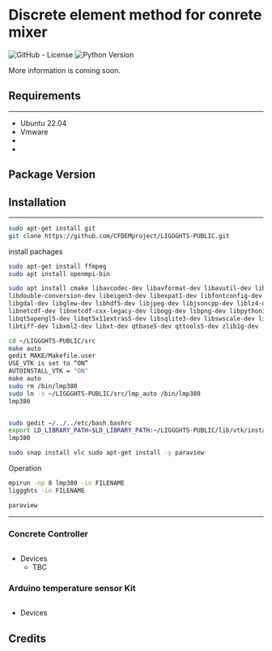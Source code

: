 # **Discrete element method for conrete mixer**


![GitHub - License](https://img.shields.io/badge/License-MIT-blue.svg)
![Python Version](https://img.shields.io/github/pipenv/locked/python-version/WeiTing1991/compas)


More information is coming soon.


## __Requirements__
---
* Ubuntu 22.04
* Vmware
* 
* 

## __Package Version__


## __Installation__
---

```bash
sudo apt-get install git
git clone https://github.com/CFDEMproject/LIGGGHTS-PUBLIC.git

```
install pachages

```bash
sudo apt-get install ffmpeg 
sudo apt install openmpi-bin

sudo apt install cmake libavcodec-dev libavformat-dev libavutil-dev libboost-dev
libdouble-conversion-dev libeigen3-dev libexpat1-dev libfontconfig-dev libfreetype6-dev
libgdal-dev libglew-dev libhdf5-dev libjpeg-dev libjsoncpp-dev liblz4-dev liblzma-dev
libnetcdf-dev libnetcdf-cxx-legacy-dev libogg-dev libpng-dev libpython3-dev
libqt5opengl5-dev libqt5x11extras5-dev libsqlite3-dev libswscale-dev libtheora-dev
libtiff-dev libxml2-dev libxt-dev qtbase5-dev qttools5-dev zlib1g-dev

cd ~/LIGGGHTS-PUBLIC/src
make auto
gedit MAKE/Makefile.user
USE_VTK is set to “ON”
AUTOINSTALL_VTK = "ON"
make auto
sudo rm /bin/lmp380
sudo ln -s ~/LIGGGHTS-PUBLIC/src/lmp_auto /bin/lmp380
lmp380


sudo gedit ~/../../etc/bash.bashrc
export LD_LIBRARY_PATH=$LD_LIBRARY_PATH:~/LIGGGHTS-PUBLIC/lib/vtk/install/lib/
lmp380

sudo snap install vlc sudo apt-get install -y paraview

```

Operation

```bash
mpirun -np 8 lmp380 -in FILENAME
liggghts -in FILENAME

paraview
```


---

### Concrete Controller 

```bash

```
- Devices
    - TBC

### Arduino temperature sensor Kit 

```bash
```
- Devices 


## Credits
